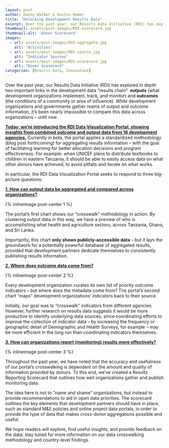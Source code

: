 ```yaml
---
layout: post
author: Danny Walker & Dustin Homer
title: "Unlocking Development Results Data"
excerpt: Over the past year, our Results Data Initiative (RDI) has explored in depth two...
thumbnail: assets/post-images/RDI-scorecard.jpg
thumbnail-alt: 'Donor Scorecard'
images:
  - url: assets/post-images/RDI-aggregate.jpg
    alt: "Activities"
  - url: assets/post-images/RDI-source.jpg
    alt: "Indicator Sources"
  - url: assets/post-images/RDI-scorecard.jpg
    alt: "Donor Scorecard"
categories: [Results Data, Innovation]
---
```


Over the past year, our Results Data Initiative (RDI) has explored in depth two important links in the development data “results chain”: **outputs** (what development organizations implement, track, and monitor) and **outcomes** (the conditions of a community or area of influence). While development organizations and governments gather reams of output and outcome information, it’s been nearly impossible to compare this data across organizations – until now.

**[Today, we’re introducing the RDI Data Visualization Portal, showing insights from combined outcome and output data from 16 development agencies.](rdi.developmentgateway.org)** Currently in beta, the portal applies a standardized methodology (blog post forthcoming) for aggregating results information – with the goal of facilitating learning for better allocation decisions and program effectiveness. For example: when UNICEF plans to distribute textbooks to children in eastern Tanzania, it should be able to easily access data on what other donors have achieved, to avoid pitfalls and iterate on what works.   

In particular, the RDI Data Visualization Portal seeks to respond to three big-picture questions: 

**[1. How can output data be aggregated and compared across organizations?](rdi.developmentgateway.org)**

{% inlineimage post-center 1 %}

The portal’s first chart shows our “crosswalk” methodology in action. By clustering output data in this way, we have a preview of who is accomplishing what health and agriculture sectors, across Tanzania, Ghana, and Sri Lanka. 

Importantly, this chart **only shows publicly-accessible data** – but it lays the groundwork for a potentially powerful database of aggregated results, provided that development partners dedicate themselves to consistently publishing results information.

**[2. Where does outcome data come from?](rdi.developmentgateway.org)**

{% inlineimage post-center 2 %}

Every development organization curates its own list of priority outcome indicators – but where does the metadata come from? The portal’s second chart “maps” development organizations’ indicators back to their source. 

Initially, our goal was to “crosswalk” indicators from different agencies. However, further research on results data suggests it would be more productive to identify underlying data sources, since coordinating efforts to improve the collection of indicator data – by increasing the frequency or geographic detail of Demographic and Health Surveys, for example – may be more efficient in the long run than coordinating indicators themselves. 

**[3. How can organizations report (monitoring) results more effectively?](rdi.developmentgateway.org)**

{% inlineimage post-center 3 %}

Throughout the past year, we have noted that the accuracy and usefulness of our portal’s crosswalking is dependent on the amount and quality of information provided by donors. To this end, we’ve created a Results Reporting Scorecard that outlines how well organizations gather and publish monitoring data. 

The idea here is not to “name and shame” organizations, but instead to provide recommendations to aid in open data priorities. The scorecard outlines the key elements that development partners should have in place, such as standard M&E policies and online project data portals, in order to provide the type of data that makes cross-donor aggregations possible and useful.

We hope readers will explore, find useful insights, and provide feedback on the data; stay tuned for more information on our data crosswalking methodology and country-level findings.
